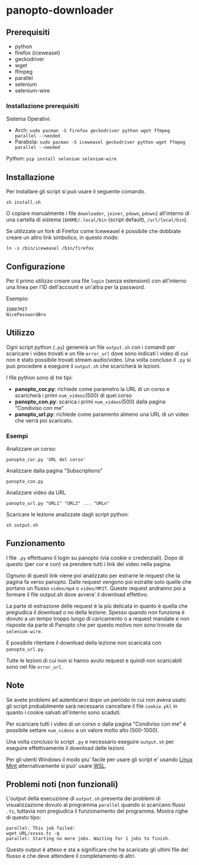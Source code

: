 # panopto-downloader

## Prerequisiti

- python
- firefox (iceweasel)
- geckodriver
- wget
- ffmpeg
- parallel
- selenium
- selenium-wire

### Installazione prerequisiti

Sistema Operativi:

- Arch: `sudo pacman -S firefox geckodriver python wget ffmpeg parallel --needed`
- Parabola: `sudo pacman -S iceweasel geckodriver python wget ffmpeg parallel --needed`

Python: `pip install selenium selenium-wire`

## Installazione
Per installare gli script si può usare il seguente comando.

	sh install.sh

O copiare manualmente i file `downloader`, `joiner`, `pdown`, `pdown2` all'interno di una cartella di sistema (`$HOME/.local/bin` (script default), `/url/local/bin`).

Se utilizzate un fork di Firefox come Iceweasel è possibile che dobbiate creare un altro link simbolico, in questo modo:

	ln -s /bin/iceweasel /bin/firefox

## Configurazione

Per il primo utilizzo creare una file `login` (senza estensioni) con all'interno una linea per l'ID dell'account e un'altra per la password.

Esempio:

	ID007MIT
	NicePasswordBro

## Utilizzo

Ogni script python (`.py`) genererà un file `output.sh` con i comandi per scaricare i video trovati e un file `error_url` dove sono indicati i video di cui non è stato possibile trovati stream audio/video. Una volta concluso il `.py` si può procedere a eseguire il `output.sh` che scaricherà le lezioni.

I file python sono di tre tipi:

- **panopto_cor.py**: richiede come parametro la URL di un corso e scaricherà i primi `num_videos`(500) di quel corso
- **panopto_con.py**: scarica i primi `num_videos`(500) dalla pagina "Condiviso con me"
- **panopto_url.py**: richiede come paramento almeno una URL di un video che verrà poi scaricato.

### Esempi

Analizzare un corso:

	panopto_cor.py 'URL del corso'

Analizzare dalla pagina "Subscriptions"

	panopto_con.py

Analizzare video da URL
	
	panopto_url.py "URL1" "URL2" ... "URLn"

Scaricare le lezione analizzate dagli script python:
	
	sh output.sh

## Funzionamento

I file `.py` effettuano il login su panopto (via cookie o credenziali). Dopo di questo (per cor e con) va prendere tutti i link dei video nella pagina.

Ognuno di questi link viene poi analizzato per estrarre le request che la pagina fa verso panopto. Dalle request vengono poi estratte solo quelle che portano un flusso `video/mp4` o `video/MP2T`. Queste request andranno poi a formare il file output.sh dove avvera' il download effettivo.

La parte di estrazione delle request è la più delicata in quanto è quella che pregiudica il download o no della lezione. Spesso quando non funziona è dovuto a un tempo troppo lungo di caricamento o a request mandate e non risposte da parte di Panopto che per questo motivo non sono trovate da `selenium-wire`.

E possibile ritentare il download della lezione non scaricata con `panopto_url.py`.

Tutte le lezioni di cui non si hanno avuto request e quindi non scaricabili sono nel file `error_url`. 

## Note

Se avete problemi ad autenticarvi dopo un periodo in cui non aveva usato gli script probabilmente sarà necessario cancellare il file `cookie.pkl` in quanto i cookie salvati all'interno sono scaduti.

Per scaricare tutti i video di un corso o dalla pagina "Condiviso con me" è possibile settare `num_videos` a un valore molto alto (500-1000).

Una volta concluso lo script `.py` e necessario eseguire `output.sh` per eseguire effettivamente il download delle lezioni.

Per gli utenti Windows il modo piu' facile per usare gli script e' usando [Linux Mint](https://linuxmint.com/) alternativamente si può' usare [WSL](https://docs.microsoft.com/en-us/windows/wsl/install).

## Problemi noti (non funzionali)

L'output della esecuzione di `output.sh` presenta dei problemi di visualizzazione dovuto al programma `parallel` quando si scaricano flussi `.ts`, tuttavia non pregiudica il funzionamento del programma. Mostra righe di questo tipo:

	parallel: This job failed:
	wget URL/xxxxx.ts -q
	parallel: Starting no more jobs. Waiting for 1 jobs to finish.

Questo output è atteso e sta a significare che ha scaricato gli ultimi file del flusso e che deve attendere il completamento di altri.